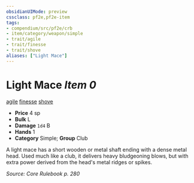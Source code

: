 ```yaml
---
obsidianUIMode: preview
cssclass: pf2e,pf2e-item
tags:
- compendium/src/pf2e/crb
- item/category/weapon/simple
- trait/agile
- trait/finesse
- trait/shove
aliases: ["Light Mace"]
---
```

# Light Mace *Item 0*  
[agile](../../../rules/traits/agile.md)  [finesse](../../../rules/traits/finesse.md)  [shove](../../../rules/traits/shove.md)  

- **Price** 4 sp
- **Bulk** L
- **Damage** `1d4` B
- **Hands** 1
- **Category** Simple; **Group** Club 

A light mace has a short wooden or metal shaft ending with a dense metal head. Used much like a club, it delivers heavy bludgeoning blows, but with extra power derived from the head's metal ridges or spikes.

*Source: Core Rulebook p. 280*